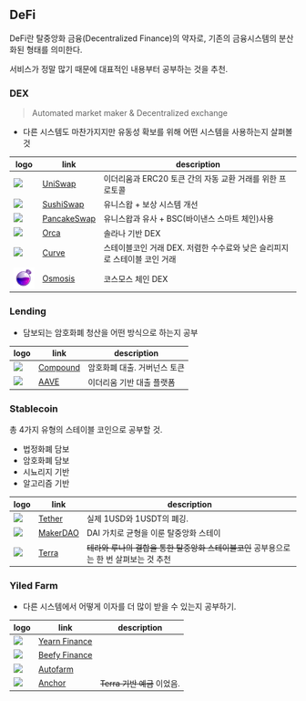 ## DeFi

DeFi란 탈중앙화 금융(Decentralized Finance)의 약자로, 기존의 금융시스템의 분산화된 형태를 의미한다.

서비스가 정말 많기 때문에 대표적인 내용부터 공부하는 것을 추천.

### DEX

> Automated market maker & Decentralized exchange

- 다른 시스템도 마찬가지지만 유동성 확보를 위해 어떤 시스템을 사용하는지 살펴볼 것

|logo|link|description|
|------|---|---|
|<img src="https://upload.wikimedia.org/wikipedia/commons/thumb/e/e7/Uniswap_Logo.svg/1200px-Uniswap_Logo.svg.png?20210117065440" width=40px/> | [UniSwap](https://uniswap.org/) | 이더리움과 ERC20 토큰 간의 자동 교환 거래를 위한 프로토콜|
|<img src="https://cryptologos.cc/logos/sushiswap-sushi-logo.png" width=40px/> |[SushiSwap](https://www.sushi.com/) | 유니스왑 + 보상 시스템 개선|
|<img src="https://cryptologos.cc/logos/pancakeswap-cake-logo.png" width=40px/> |[PancakeSwap](https://pancakeswap.finance/) | 유니스왑과 유사 + BSC(바이낸스 스마트 체인)사용|
|<img src="https://www.orca.so/static/media/logomark.1ef55f8f.svg" width=40px/> |[Orca](https://www.orca.so/) | 솔라나 기반 DEX|
|<img src="https://cryptologos.cc/logos/curve-dao-token-crv-logo.png" width=40px/>|[Curve](https://curve.fi)| 스테이블코인 거래 DEX. 저렴한 수수료와 낮은 슬리피지로 스테이블 코인 거래
|<img src="https://raw.githubusercontent.com/osmosis-labs/assetlists/main/images/osmo.png" width=40px/>|[Osmosis](https://osmosis.zone/)| 코스모스 체인 DEX

### Lending

- 담보되는 암호화폐 청산을 어떤 방식으로 하는지 공부

|logo|link|description|
|------|---|---|
|<img src="https://cryptologos.cc/logos/compound-comp-logo.png" width=40px/> | [Compound](https://compound.finance/) | 암호화폐 대출. 거버넌스 토큰 |
|<img src="https://cryptologos.cc/logos/aave-aave-logo.png" width=40px/> | [AAVE](https://aave.com/) | 이더리움 기반 대출 플랫폼

### Stablecoin

총 4가지 유형의 스테이블 코인으로 공부할 것.

- 법정화폐 담보
- 암호화폐 담보
- 시뇨리지 기반
- 알고리즘 기반

|logo|link|description|
|------|---|---|
|<img src="https://cryptologos.cc/logos/tether-usdt-logo.png" width=40px/> | [Tether](https://tether.to/) | 실제 1USD와 1USDT의 폐깅.
|<img src="https://cryptologos.cc/logos/maker-mkr-logo.png" width=40px/> | [MakerDAO](https://makerdao.com/) | DAI 가치로 균형을 이룬 탈중앙화 스테이
|<img src="https://cryptologos.cc/logos/terra-luna-luna-logo.png" width=40px/> |[Terra](https://www.terra.money/) | ~~테라와 루나의 결합을 통한 탈중앙화 스테이블코인~~ 공부용으로는 한 번 살펴보는 것 추천|


### Yiled Farm

- 다른 시스템에서 어떻게 이자를 더 많이 받을 수 있는지 공부하기.

|logo|link|description|
|------|---|---|
|<img src="https://cryptologos.cc/logos/yearn-finance-yfi-logo.png" width=40px/> | [Yearn Finance](https://yearn.finance/)| |
|<img src="https://cryptologos.cc/logos/beefy-finance-bifi-logo.png" width=40px/> |[Beefy Finance](https://beefy.finance/)||
|<img src="https://avatars.githubusercontent.com/u/75677769" width=40px/> | [Autofarm](https://autofarm.network/)||
|<img src="https://avatars.githubusercontent.com/u/67821563?s=280&v=4" width=40px/> |[Anchor](https://www.anchorprotocol.com/)| ~~Terra 기반 예금~~ 이었음.

